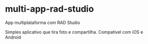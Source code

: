 # multi-app-rad-studio
App multiplataforma com RAD Studio

Simples aplicativo que tira foto e compartilha.
Compatível com iOS e Android